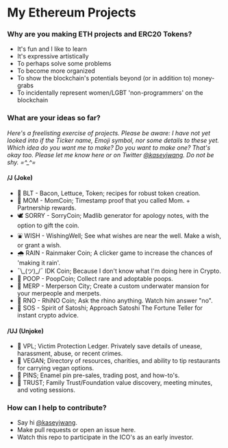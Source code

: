 # My Ethereum Projects

<h3>Why are you making ETH projects and ERC20 Tokens?</h3>
  <ul>
    <li>It's fun and I like to learn
    <li>It's expressive artistically
    <li>To perhaps solve some problems
    <li>To become more organized
    <li>To show the blockchain's potentials beyond (or in addition to) money-grabs
    <li>To incidentally represent women/LGBT 'non-programmers' on the blockchain
</ul>

<h3>What are your ideas so far?</h3>

<i>Here's a freelisting exercise of projects. Please be aware: I have not yet looked into if the Ticker name, Emoji symbol, nor some details to these yet. Which idea do you want me to make? Do you want to make one? That's okay too. Please let me know here or on Twitter <a href="www.twitter.com/@kaseyjwang">@kaseyjwang</a>. Do not be shy. =^_^=</i>

<h4>/J (Joke)</h4>
 <ul>
  <li> 🥪 BLT - Bacon, Lettuce, Token; recipes for robust token creation.
  <li> 🤱 MOM - MomCoin; Timestamp proof that you called Mom. + Partnership rewards.
  <li> 🕊 SORRY - SorryCoin; Madlib generator for apology notes, with the option to gift the coin.
  <li> ⛲️ WISH - WishingWell; See what wishes are near the well. Make a wish, or grant a wish.
  <li> 🌧 RAIN - Rainmaker Coin; A clicker game to increase the chances of 'making it rain'.
  <li>  ¯\_(ツ)_/¯ IDK Coin; Because I don't know what I'm doing here in Crypto.
  <li> 💩 POOP - PoopCoin; Collect rare and adoptable poops.
  <li> 🧜 MERP - Merperson City; Create a custom underwater mansion for your merpeople and merpets.
  <li> 🦏 RNO - RhiNO Coin; Ask the rhino anything. Watch him answer "no".
  <li> 💸 SOS - Spirit of Satoshi; Approach Satoshi The Fortune Teller for instant crypto advice.
</ul>

<h4>/UJ (Unjoke)</h4>
<ul>
   <li> 🔏 VPL; Victim Protection Ledger. Privately save details of unease, harassment, abuse, or recent crimes.
   <li> 🌱 VEGAN; Directory of resources, charities, and ability to tip restaurants for carrying vegan options.
   <li> 🍦 PINS; Enamel pin pre-sales, trading post, and how-to's.
   <li> 🤝 TRUST; Family Trust/Foundation value discovery, meeting minutes, and voting sessions.
</ul>


<h3>How can I help to contribute?</h3>
    <ul>
    <li>Say hi <a href="www.twitter.com/@kaseyjwang">@kaseyjwang</a>.
    <li>Make pull requests or open an issue here.
    <li>Watch this repo to participate in the ICO's as an early investor.
   </ul>
